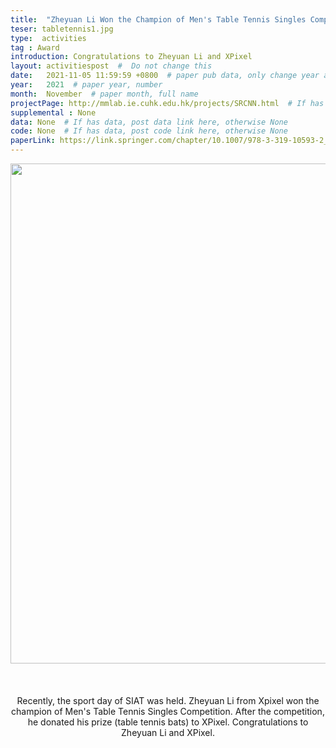 ```yaml
---
title:  "Zheyuan Li Won the Champion of Men's Table Tennis Singles Competition in SIAT"  #  Paper title, covered by ''
teser: tabletennis1.jpg
type:  activities
tag : Award
introduction: Congratulations to Zheyuan Li and XPixel
layout: activitiespost  #  Do not change this
date:   2021-11-05 11:59:59 +0800  # paper pub data, only change year and month according to this format
year:   2021  # paper year, number
month:  November  # paper month, full name
projectPage: http://mmlab.ie.cuhk.edu.hk/projects/SRCNN.html  # If has project page, link here, otherwise None
supplemental : None
data: None  # If has data, post data link here, otherwise None
code: None  # If has data, post code link here, otherwise None
paperLink: https://link.springer.com/chapter/10.1007/978-3-319-10593-2_13  # post paper pdf link here
---
```


<center><img src="http://xpixel.group/images/activities/tabletennis2.jpg" width = "800" height = "auto"  /></center>

&nbsp;
&nbsp;
<center>
<p style="font-size:20px;width:100%;text-align:left" >

Recently, the sport day of SIAT was held. Zheyuan Li from Xpixel won the champion of Men's Table Tennis Singles Competition. 
After the competition, he donated his prize (table tennis bats) to XPixel.
Congratulations to Zheyuan Li and XPixel.

</p>
</center>
&nbsp;

